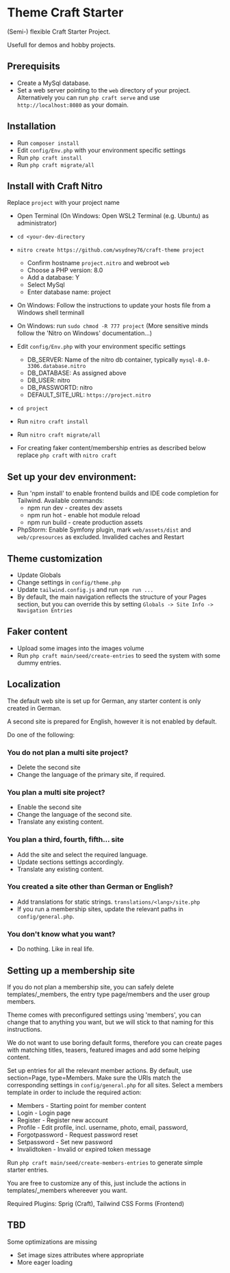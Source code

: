 # Theme Craft Starter

(Semi-) flexible Craft Starter Project.

Usefull for demos and hobby projects.

## Prerequisits

* Create a MySql database.
* Set a web server pointing to the `web` directory of your project. Alternatively you can run `php craft serve` and use `http://localhost:8080` as your domain.

##  Installation

* Run `composer install`
* Edit `config/Env.php` with your environment specific settings
* Run `php craft install`
* Run `php craft migrate/all`

## Install with Craft Nitro

Replace `project` with your project name

* Open Terminal (On Windows: Open WSL2 Terminal (e.g. Ubuntu) as administrator)
* `cd <your-dev-directory`
* `nitro create https://github.com/wsydney76/craft-theme project`
  * Confirm hostname `project.nitro` and webroot `web`
  * Choose a PHP version: 8.0
  * Add a database: Y
  * Select MySql
  * Enter database name: project
* On Windows: Follow the instructions to update your hosts file from a Windows shell terminall
* On Windows: run `sudo chmod -R 777 project` (More sensitive minds follow the 'Nitro on Windows' documentation...)
* Edit `config/Env.php` with your environment specific settings
  * DB_SERVER: Name of the nitro db container, typically `mysql-8.0-3306.database.nitro`
  * DB_DATABASE: As assigned above
  * DB_USER: nitro
  * DB_PASSWORTD: nitro
  * DEFAULT_SITE_URL: `https://project.nitro`
* `cd project`
* Run `nitro craft install`
* Run `nitro craft migrate/all`

* For creating faker content/membership entries as described below replace `php craft` with `nitro craft`

## Set up your dev environment:

* Run 'npm install' to enable frontend builds and IDE code completion for Tailwind. Available commands:
  * npm run dev - creates dev assets
  * npm run hot - enable hot module reload
  * npm run build - create production assets
* PhpStorm: Enable Symfony plugin, mark `web/assets/dist` and `web/cpresources` as excluded. Invalided caches and Restart

## Theme customization

* Update Globals
* Change settings in `config/theme.php`
* Update `tailwind.config.js` and run `npm run ...`
* By default, the main navigation reflects the structure of your Pages section, but you can override this by setting `Globals -> Site Info -> Navigation Entries`

## Faker content

* Upload some images into the images volume
* Run `php craft main/seed/create-entries` to seed the system with some dummy entries.

## Localization

The default web site is set up for German, any starter content is only created in German.

A second site is prepared for English, however it is not enabled by default.

Do one of the following:

### You do not plan a multi site project?

* Delete the second site
* Change the language of the primary site, if required.

### You plan a multi site project?

* Enable the second site
* Change the language of the second site.
* Translate any existing content.

### You plan a third, fourth, fifth... site

* Add the site and select the required language.
* Update sections settings accordingly.
* Translate any existing content.

### You created a site other than German or English?
* Add translations for static strings. `translations/<lang>/site.php`
* If you run a membership sites, update the relevant paths in `config/general.php`.

### You don't know what you want?
* Do nothing. Like in real life.

## Setting up a membership site

If you do not plan a membership site, you can safely delete templates/_members, the entry type page/members and the user group members.

Theme comes with preconfigured settings using 'members', you can change that to anything you want, but we will stick to that naming for this instructions.

We do not want to use boring default forms, therefore you can create pages with matching titles, teasers, featured images and add some helping content. 

Set up entries for all the relevant member actions. By default, use section=Page, type=Members. Make sure the URIs match the corresponding settings in `config/general.php` for all sites.
Select a members template in order to include the required action: 

* Members - Starting point for member content
* Login - Login page
* Register - Register new account
* Profile - Edit profile, incl. username, photo, email, password,
* Forgotpassword - Request password reset
* Setpassword - Set new password
* Invalidtoken - Invalid or expired token message

Run `php craft main/seed/create-members-entries` to generate simple starter entries.

You are free to customize any of this, just include the actions in templates/_members whereever you want.

Required Plugins: Sprig (Craft), Tailwind CSS Forms (Frontend)

## TBD

Some optimizations are missing

* Set image sizes attributes where appropriate
* More eager loading
